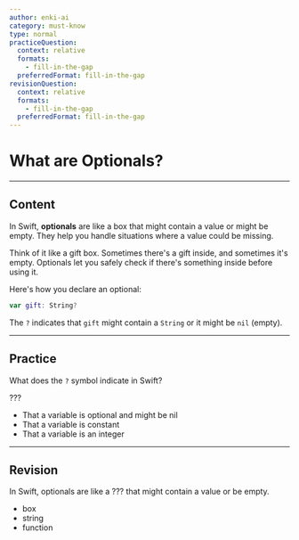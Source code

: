```yaml
---
author: enki-ai
category: must-know
type: normal
practiceQuestion:
  context: relative
  formats:
    - fill-in-the-gap
  preferredFormat: fill-in-the-gap
revisionQuestion:
  context: relative
  formats:
    - fill-in-the-gap
  preferredFormat: fill-in-the-gap
---
```


# What are Optionals?

---
## Content

In Swift, **optionals** are like a box that might contain a value or might be empty. They help you handle situations where a value could be missing.

Think of it like a gift box. Sometimes there's a gift inside, and sometimes it's empty. Optionals let you safely check if there's something inside before using it.

Here's how you declare an optional:

```swift
var gift: String?
```

The `?` indicates that `gift` might contain a `String` or it might be `nil` (empty).

---
## Practice

What does the `?` symbol indicate in Swift?

???

- That a variable is optional and might be nil
- That a variable is constant
- That a variable is an integer

---
## Revision

In Swift, optionals are like a ??? that might contain a value or be empty.

- box
- string
- function
